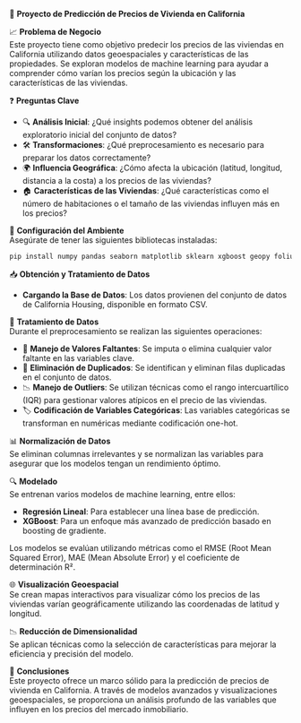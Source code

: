 
🏡 **Proyecto de Predicción de Precios de Vivienda en California**

📈 **Problema de Negocio**  
Este proyecto tiene como objetivo predecir los precios de las viviendas en California utilizando datos geoespaciales y características de las propiedades. Se exploran modelos de machine learning para ayudar a comprender cómo varían los precios según la ubicación y las características de las viviendas.

❓ **Preguntas Clave**  
- 🔍 **Análisis Inicial**: ¿Qué insights podemos obtener del análisis exploratorio inicial del conjunto de datos?
- 🛠️ **Transformaciones**: ¿Qué preprocesamiento es necesario para preparar los datos correctamente?
- 🌍 **Influencia Geográfica**: ¿Cómo afecta la ubicación (latitud, longitud, distancia a la costa) a los precios de las viviendas?
- 🏠 **Características de las Viviendas**: ¿Qué características como el número de habitaciones o el tamaño de las viviendas influyen más en los precios?
  
🚀 **Configuración del Ambiente**  
Asegúrate de tener las siguientes bibliotecas instaladas:

```bash
pip install numpy pandas seaborn matplotlib sklearn xgboost geopy folium
```

📥 **Obtención y Tratamiento de Datos**  
- **Cargando la Base de Datos**: Los datos provienen del conjunto de datos de California Housing, disponible en formato CSV.
  
🧹 **Tratamiento de Datos**  
Durante el preprocesamiento se realizan las siguientes operaciones:

- 🧽 **Manejo de Valores Faltantes**: Se imputa o elimina cualquier valor faltante en las variables clave.
- 🚫 **Eliminación de Duplicados**: Se identifican y eliminan filas duplicadas en el conjunto de datos.
- 📉 **Manejo de Outliers**: Se utilizan técnicas como el rango intercuartílico (IQR) para gestionar valores atípicos en el precio de las viviendas.
- 🏷️ **Codificación de Variables Categóricas**: Las variables categóricas se transforman en numéricas mediante codificación one-hot.

📊 **Normalización de Datos**  
Se eliminan columnas irrelevantes y se normalizan las variables para asegurar que los modelos tengan un rendimiento óptimo.

🔍 **Modelado**  
Se entrenan varios modelos de machine learning, entre ellos:

- **Regresión Lineal**: Para establecer una línea base de predicción.
- **XGBoost**: Para un enfoque más avanzado de predicción basado en boosting de gradiente.

Los modelos se evalúan utilizando métricas como el RMSE (Root Mean Squared Error), MAE (Mean Absolute Error) y el coeficiente de determinación R². 

🌐 **Visualización Geoespacial**  
Se crean mapas interactivos para visualizar cómo los precios de las viviendas varían geográficamente utilizando las coordenadas de latitud y longitud.

📉 **Reducción de Dimensionalidad**  
Se aplican técnicas como la selección de características para mejorar la eficiencia y precisión del modelo.

📝 **Conclusiones**  
Este proyecto ofrece un marco sólido para la predicción de precios de vivienda en California. A través de modelos avanzados y visualizaciones geoespaciales, se proporciona un análisis profundo de las variables que influyen en los precios del mercado inmobiliario.
